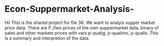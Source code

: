 # Econ-Suppermarket-Analysis-
Hi! This is the shared project for file 38. We want to analyis supper market price data. There are P_0wn prices of the own suppermarket data, binary of sales and other markets prices with vars p-qualig, p-qualimo, p-qualis. This is a summary and interpretion of the data.

